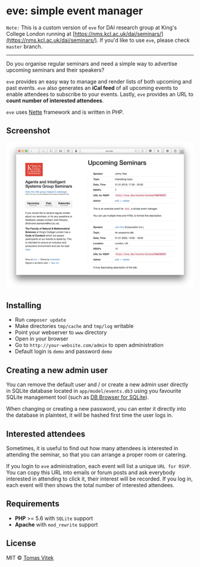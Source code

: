# eve: simple event manager

`Note:` This is a custom version of `eve` for DAI research group at
King's College London running at [https://nms.kcl.ac.uk/dai/seminars/](https://nms.kcl.ac.uk/dai/seminars/).
If you'd like to use `eve`, please check `master` branch.

______

Do you organise regular seminars and need a simple way to advertise
upcoming seminars and their speakers?

`eve` provides an easy way to manage and render lists of both
upcoming and past events. `eve` also generates an **iCal feed** of
all upcoming events to enable attendees to subscribe to your events.
Lastly, `eve` provides an URL to **count number of interested attendees**.

`eve` uses [Nette](http://nette.org/) framework and is written in PHP.

## Screenshot

![](docs/screenshot.png)

## Installing

 - Run `composer update`
 - Make directories `tmp/cache` and `tmp/log` writable
 - Point your webserver to `www` directory
 - Open in your browser
 - Go to `http://your-website.com/admin` to open administration
 - Default login is `demo` and password `demo`

## Creating a new admin user

You can remove the default user and / or create a new admin user directly in
SQLite database located in `app/model/events.db3` using you favourite SQLite
management tool (such as [DB Browser for SQLite](http://sqlitebrowser.org/)).

When changing or creating a new password, you can enter it directly into
the database in plaintext, it will be hashed first time the user logs in.

## Interested attendees

Sometimes, it is useful to find out how many attendees is interested in
attending the seminar, so that you can arrange a proper room or catering.

If you login to `eve` administration, each event will list a unique `URL for RSVP`.
You can copy this URL into emails or forum posts and ask everybody interested in
attending to click it, their interest will be recorded. If you log in,
each event will then shows the total number of interested attendees.

## Requirements

- **PHP** >= 5.6 with `SQLite` support
- **Apache** with `mod_rewrite` support

## License

MIT © [Tomas Vitek](https://tomasvitek.com)

